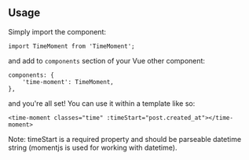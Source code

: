 ## Usage

Simply import the component:

```
import TimeMoment from 'TimeMoment';
```

and add to `components` section of your Vue other component:
```
components: {
    'time-moment': TimeMoment,
},
```

and you're all set! You can use it within a template like so:

```
<time-moment classes="time" :timeStart="post.created_at"></time-moment>
```

Note: timeStart is a required property and should be parseable datetime string (momentjs is used for working with datetime).